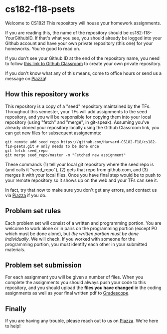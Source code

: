 # cs182-f18-psets

Welcome to CS182! This repository will house your homework assignments.

If you are reading this, the name of the repository should be cs182-f18-YourGithubID. If that's what you see, you should already be logged into your Github account and have your own private repository (this one) for your homeworks. You're good to read on.

If you don't see your Github ID at the end of the repository name, you need to follow [this link to Github Classroom](https://classroom.github.com/a/8EHgRP11) to create your own private repository.

If you don't know what any of this means, come to office hours or send us a message on [Piazza](https://piazza.com/class/jkmmopmjly011m)!

## How this repository works
This repository is a copy of a "seed" repository maintained by the TFs. Throughout this semester, your TFs will add assignments to the seed repository, and you will be responsible for copying them into your local repository (using "fetch" and "merge", in git-speak). Assuming you've already cloned your repository locally using the Github Classroom link, you can get new files for subsequent assignemnts:
```
git remote add seed_repo https://github.com/Harvard-CS182-F18/cs182-f18-psets.git # only needs to be done once
git fetch seed_repo
git merge seed_repo/master -m "Fetched new assignment"
```
These commands (1) tell your local git repository where the seed repo is (and calls it "seed_repo"), (2) gets that repo from github.com, and (3) merges it with your local files. Once you have  final step would be to push to your remote repository so it shows up on the web and your TFs can see it.

In fact, try that now to make sure you don't get any errors, and contact us via [Piazza](https://piazza.com/class/jkmmopmjly011m) if you do.

## Problem set rules
Each problem set will consist of a written and programming portion. You are welcome to work alone or in pairs on the programming portion (except P0 which must be done alone), but *the written portion must be done individually*. We will check. If you worked with someone for the programming portion, you must identify each other in your submitted materials. 

## Problem set submission
For each assignment you will be given a number of files. When you complete the assignments you should always push your code to this repository, and you should upload the **files you have changed** in the coding assignments as well as your final written pdf to [Gradescope](https://www.gradescope.com/courses/22241).

## Finally
If you are having any trouble, please reach out to us on [Piazza](https://piazza.com/class/jkmmopmjly011m). We're here to help!
